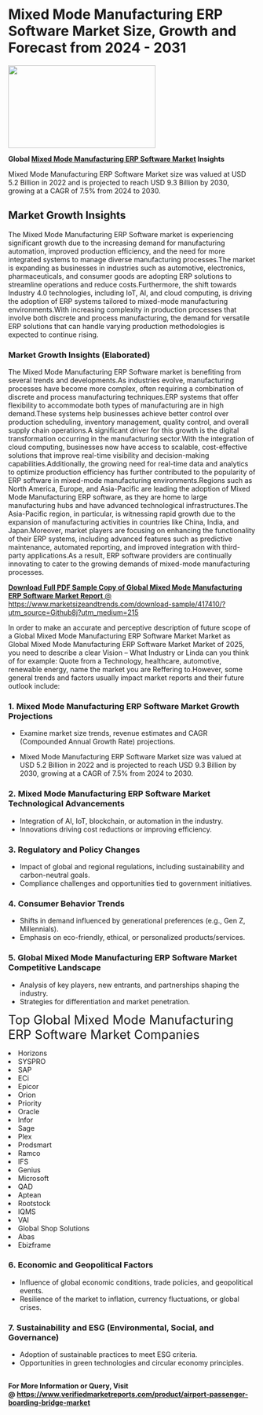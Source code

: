 <H1>Mixed Mode Manufacturing ERP Software Market Size, Growth and Forecast from 2024 - 2031</H1><img class="aligncenter size-medium wp-image-584254" src="https://thirdeyenews.in/wp-content/uploads/2024/09/Global-Market-Research-300x168.jpeg" alt="" width="300" height="168" /><p><strong>Global&nbsp;<a href="https://www.marketsizeandtrends.com/download-sample/417410/?utm_source=Github8j?utm_medium=215">Mixed Mode Manufacturing ERP Software Market</a> Insights</strong></p><p>Mixed Mode Manufacturing ERP Software Market size was valued at USD 5.2 Billion in 2022 and is projected to reach USD 9.3 Billion by 2030, growing at a CAGR of 7.5% from 2024 to 2030.</p><p><h2>Market Growth Insights</h2> The Mixed Mode Manufacturing ERP Software market is experiencing significant growth due to the increasing demand for manufacturing automation, improved production efficiency, and the need for more integrated systems to manage diverse manufacturing processes.The market is expanding as businesses in industries such as automotive, electronics, pharmaceuticals, and consumer goods are adopting ERP solutions to streamline operations and reduce costs.Furthermore, the shift towards Industry 4.0 technologies, including IoT, AI, and cloud computing, is driving the adoption of ERP systems tailored to mixed-mode manufacturing environments.With increasing complexity in production processes that involve both discrete and process manufacturing, the demand for versatile ERP solutions that can handle varying production methodologies is expected to continue rising.<p><a href="download_link_here"></a></p> <h3>Market Growth Insights (Elaborated)</h3> The Mixed Mode Manufacturing ERP Software market is benefiting from several trends and developments.As industries evolve, manufacturing processes have become more complex, often requiring a combination of discrete and process manufacturing techniques.ERP systems that offer flexibility to accommodate both types of manufacturing are in high demand.These systems help businesses achieve better control over production scheduling, inventory management, quality control, and overall supply chain operations.A significant driver for this growth is the digital transformation occurring in the manufacturing sector.With the integration of cloud computing, businesses now have access to scalable, cost-effective solutions that improve real-time visibility and decision-making capabilities.Additionally, the growing need for real-time data and analytics to optimize production efficiency has further contributed to the popularity of ERP software in mixed-mode manufacturing environments.Regions such as North America, Europe, and Asia-Pacific are leading the adoption of Mixed Mode Manufacturing ERP software, as they are home to large manufacturing hubs and have advanced technological infrastructures.The Asia-Pacific region, in particular, is witnessing rapid growth due to the expansion of manufacturing activities in countries like China, India, and Japan.Moreover, market players are focusing on enhancing the functionality of their ERP systems, including advanced features such as predictive maintenance, automated reporting, and improved integration with third-party applications.As a result, ERP software providers are continually innovating to cater to the growing demands of mixed-mode manufacturing processes.<p><a href="get_more_link_here"></p><p><span class=""><strong>Download Full PDF Sample Copy of Global Mixed Mode Manufacturing ERP Software Market Report</strong> @ <a href="https://www.marketsizeandtrends.com/download-sample/417410/?utm_source=Github8j?utm_medium=215" target="_blank">https://www.marketsizeandtrends.com/download-sample/417410/?utm_source=Github8j?utm_medium=215</a></span></p><p>In order to make an accurate and perceptive description of future scope of a Global&nbsp;Mixed Mode Manufacturing ERP Software Market Market as Global&nbsp;Mixed Mode Manufacturing ERP Software Market Market of 2025, you need to describe a clear Vision &ndash; What Industry or Linda can you think of for example: Quote from a Technology, healthcare, automotive, renewable energy, name the market you are Reffering to.However, some general trends and factors usually impact market reports and their future outlook include:</p><h3>1.&nbsp;<strong>Mixed Mode Manufacturing ERP Software Market Growth Projections</strong></h3><ul><li>Examine market size trends, revenue estimates and CAGR (Compounded Annual Growth Rate) projections.</li><li><p>Mixed Mode Manufacturing ERP Software Market size was valued at USD 5.2 Billion in 2022 and is projected to reach USD 9.3 Billion by 2030, growing at a CAGR of 7.5% from 2024 to 2030.</p></li></ul><h3>2.&nbsp;<strong>Mixed Mode Manufacturing ERP Software Market Technological Advancements</strong></h3><ul><li>Integration of AI, IoT, blockchain, or automation in the industry.</li><li>Innovations driving cost reductions or improving efficiency.</li></ul><h3>3.&nbsp;<strong>Regulatory and Policy Changes</strong></h3><ul><li>Impact of global and regional regulations, including sustainability and carbon-neutral goals.</li><li>Compliance challenges and opportunities tied to government initiatives.</li></ul><h3>4.&nbsp;<strong>Consumer Behavior Trends</strong></h3><ul><li>Shifts in demand influenced by generational preferences (e.g., Gen Z, Millennials).</li><li>Emphasis on eco-friendly, ethical, or personalized products/services.</li></ul><h3>5.&nbsp;<strong>Global Mixed Mode Manufacturing ERP Software Market Competitive Landscape</strong></h3><ul><li>Analysis of key players, new entrants, and partnerships shaping the industry.</li><li>Strategies for differentiation and market penetration.</li></ul><p data-pm-slice="1 1 []"><span style="color: inherit; font-family: inherit; font-size: 25px;">Top Global Mixed Mode Manufacturing ERP Software Market Companies</span></p><div class="" data-test-id=""><p><li>Horizons</li><li> SYSPRO</li><li> SAP</li><li> ECi</li><li> Epicor</li><li> Orion</li><li> Priority</li><li> Oracle</li><li> Infor</li><li> Sage</li><li> Plex</li><li> Prodsmart</li><li> Ramco</li><li> IFS</li><li> Genius</li><li> Microsoft</li><li> QAD</li><li> Aptean</li><li> Rootstock</li><li> IQMS</li><li> VAI</li><li> Global Shop Solutions</li><li> Abas</li><li> Ebizframe</li></p></div><h3>6.&nbsp;<strong>Economic and Geopolitical Factors</strong></h3><ul><li>Influence of global economic conditions, trade policies, and geopolitical events.</li><li>Resilience of the market to inflation, currency fluctuations, or global crises.</li></ul><h3>7.&nbsp;<strong>Sustainability and ESG (Environmental, Social, and Governance)</strong></h3><ul><li>Adoption of sustainable practices to meet ESG criteria.</li><li>Opportunities in green technologies and circular economy principles.</li></ul><h2><strong style="font-size: 14px;">For More Information or Query, Visit @&nbsp;</strong><a style="background-color: #ffffff; font-size: 14px;" href="https://www.marketsizeandtrends.com/report/mixed-mode-manufacturing-erp-software-market/" target="_blank">https://www.verifiedmarketreports.com/product/airport-passenger-boarding-bridge-market</a></h2>